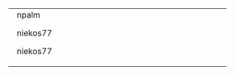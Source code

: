 <table class="reveal">
  <tr>
    <td style="width:200px;">
        <i class="fab fa-github fa-lg"></i>&nbsp; npalm<p>
        <i class="fab fa-twitter fa-lg"></i>&nbsp; niekos77 <p>
        <i class="fab fa-instagram fa-lg"></i>&nbsp; niekos77 <p>
    </td>
    <td style="width:200px;">
        <img data-src="images/niek.jpg" >
    </td>
  </tr>
</table>